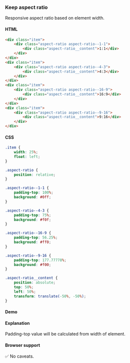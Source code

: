 ### Keep aspect ratio

Responsive aspect ratio based on element width.

#### HTML

```html
<div class="item">
    <div class="aspect-ratio aspect-ratio--1-1">
        <div class="aspect-ratio__content">1:1</div>
    </div>
</div>
<div class="item">
    <div class="aspect-ratio aspect-ratio--4-3">
        <div class="aspect-ratio__content">4:3</div>
    </div>
</div>
<div class="item">
    <div class="aspect-ratio aspect-ratio--16-9">
        <div class="aspect-ratio__content">16:9</div>
    </div>
</div>
<div class="item">
    <div class="aspect-ratio aspect-ratio--9-16">
        <div class="aspect-ratio__content">9:16</div>
    </div>
</div>
```

#### CSS

```css
.item {
    width: 25%;
    float: left;
}

.aspect-ratio {
    position: relative;
}

.aspect-ratio--1-1 {
    padding-top: 100%;
    background: #0ff;
}

.aspect-ratio--4-3 {
    padding-top: 75%;
    background: #f0f;
}

.aspect-ratio--16-9 {
    padding-top: 56.25%;
    background: #ff0;
}

.aspect-ratio--9-16 {
    padding-top: 177.77778%;
    background: #f00;
}

.aspect-ratio__content {
    position: absolute;
    top: 50%;
    left: 50%;
    transform: translate(-50%, -50%);
}
```

#### Demo

#### Explanation

Padding-top value will be calculated from width of element.  

#### Browser support

<span class="snippet__support-note">✅ No caveats.</span>

<!-- tags: layout -->